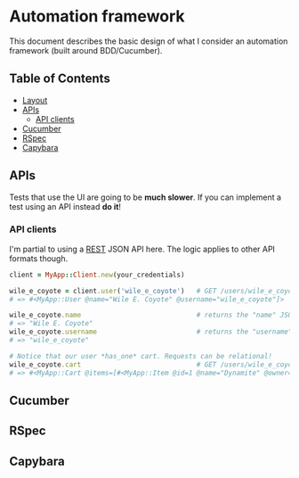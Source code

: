 # Automation framework
This document describes the basic design of what I consider an automation framework (built around BDD/Cucumber).

## Table of Contents
* [Layout](#layout)
* [APIs](#apis)
  * [API clients](#api-clients)
* [Cucumber](#cucumber)
* [RSpec](#rspec)
* [Capybara](#capybara)

## APIs
Tests that use the UI are going to be **much slower**. If you can
implement a test using an API instead **do it**!

### API clients
I'm partial to using a [REST][REST] JSON API here. The logic applies to other API formats though.

```ruby
client = MyApp::Client.new(your_credentials)

wile_e_coyote = client.user('wile_e_coyote')   # GET /users/wile_e_coyote
# => #<MyApp::User @name="Wile E. Coyote" @username="wile_e_coyote"]>

wile_e_coyote.name                             # returns the "name" JSON property
# => "Wile E. Coyote"
wile_e_coyote.username                         # returns the "username" JSON property
# => "wile_e_coyote"

# Notice that our user *has_one* cart. Requests can be relational!
wile_e_coyote.cart                             # GET /users/wile_e_coyote/cart
# => #<MyApp::Cart @items=[#<MyApp::Item @id=1 @name="Dynamite" @owner="wile_e_coyote">]>
```

## Cucumber

## RSpec

## Capybara

[REST]: http://en.wikipedia.org/wiki/Representational_state_transfer "Representational state transfer"
